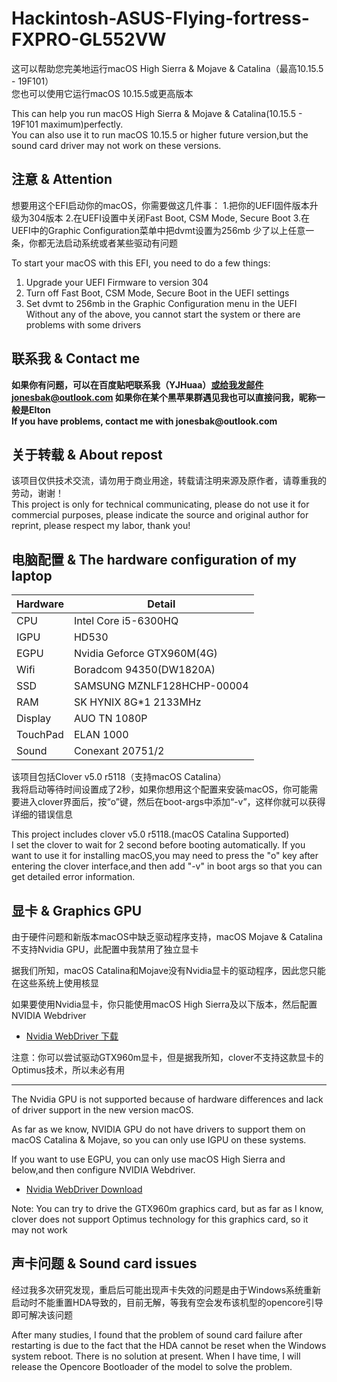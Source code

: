 # Hackintosh-ASUS-Flying-fortress-FXPRO-GL552VW
这可以帮助您完美地运行macOS High Sierra & Mojave & Catalina（最高10.15.5 - 19F101）  
您也可以使用它运行macOS 10.15.5或更高版本

This can help you run macOS High Sierra & Mojave & Catalina(10.15.5 - 19F101 maximum)perfectly.  
You can also use it to run macOS 10.15.5 or higher future version,but the sound card driver may not work on these versions.

## 注意 & Attention
想要用这个EFI启动你的macOS，你需要做这几件事：
  1.把你的UEFI固件版本升级为304版本
  2.在UEFI设置中关闭Fast Boot, CSM Mode, Secure Boot
  3.在UEFI中的Graphic Configuration菜单中把dvmt设置为256mb
少了以上任意一条，你都无法启动系统或者某些驱动有问题

To start your macOS with this EFI, you need to do a few things:
   1. Upgrade your UEFI Firmware to version 304
   2. Turn off Fast Boot, CSM Mode, Secure Boot in the UEFI settings
   3. Set dvmt to 256mb in the Graphic Configuration menu in the UEFI
Without any of the above, you cannot start the system or there are problems with some drivers

## 联系我 & Contact me
__如果你有问题，可以在百度贴吧联系我（YJHuaa）或给我发邮件jonesbak@outlook.com 如果你在某个黑苹果群遇见我也可以直接问我，昵称一般是Elton__  
__If you have problems, contact me with jonesbak@outlook.com__

## 关于转载 & About repost  
该项目仅供技术交流，请勿用于商业用途，转载请注明来源及原作者，请尊重我的劳动，谢谢！  
This project is only for technical communicating, please do not use it for commercial purposes, please indicate the source and original author for reprint, please respect my labor, thank you!

## 电脑配置 & The hardware configuration of my laptop

Hardware | Detail
---------|----------
CPU      | Intel Core i5-6300HQ
IGPU     | HD530
EGPU     | Nvidia Geforce GTX960M(4G)
Wifi     | Boradcom 94350(DW1820A)
SSD      | SAMSUNG MZNLF128HCHP-00004
RAM      | SK HYNIX 8G*1 2133MHz
Display	 | AUO TN 1080P
TouchPad | ELAN 1000
Sound    | Conexant 20751/2

该项目包括Clover v5.0 r5118（支持macOS Catalina）  
我将启动等待时间设置成了2秒，如果你想用这个配置来安装macOS，你可能需要进入clover界面后，按“o”键，然后在boot-args中添加“-v”，这样你就可以获得详细的错误信息

This project includes clover v5.0 r5118.(macOS Catalina Supported)  
I set the clover to wait for 2 second before booting automatically. If you want to use it for installing macOS,you may need to
press the "o" key after entering the clover interface,and then add "-v" in boot args so that you can get detailed error information.

## 显卡 & Graphics GPU
由于硬件问题和新版本macOS中缺乏驱动程序支持，macOS Mojave & Catalina不支持Nvidia GPU，此配置中我禁用了独立显卡

据我们所知，macOS Catalina和Mojave没有Nvidia显卡的驱动程序，因此您只能在这些系统上使用核显

如果要使用Nvidia显卡，你只能使用macOS High Sierra及以下版本，然后配置NVIDIA Webdriver

* [Nvidia WebDriver 下载](https://www.tonymacx86.com/Nvidia-drivers/)

注意：你可以尝试驱动GTX960m显卡，但是据我所知，clover不支持这款显卡的Optimus技术，所以未必有用  

-----------------------------------------------------------------------------------

The Nvidia GPU is not supported because of hardware differences and lack of driver support in the new version macOS.   

As far as we know, NVIDIA GPU do not have drivers to support them on macOS Catalina & Mojave, so you can only
use IGPU on these systems. 

If you want to use EGPU, you can only use macOS High Sierra and below,and then configure NVIDIA Webdriver.

* [Nvidia WebDriver Download](https://www.tonymacx86.com/nvidia-drivers/)

Note: You can try to drive the GTX960m graphics card, but as far as I know, clover does not support Optimus technology for this graphics card, so it may not work

## 声卡问题 & Sound card issues
经过我多次研究发现，重启后可能出现声卡失效的问题是由于Windows系统重新启动时不能重置HDA导致的，目前无解，等我有空会发布该机型的opencore引导即可解决该问题  

After many studies, I found that the problem of sound card failure after restarting is due to the fact that the HDA cannot be reset when the Windows system reboot. There is no solution at present. When I have time, I will release the Opencore Bootloader of the model to solve the problem.

